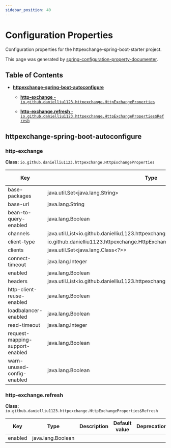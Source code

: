 ```yaml
---
sidebar_position: 40
---
```


# Configuration Properties

Configuration properties for the httpexchange-spring-boot-starter project.

This page was generated by [spring-configuration-property-documenter](https://github.com/rodnansol/spring-configuration-property-documenter/blob/master/docs/modules/ROOT/pages/gradle-plugin.adoc).

## Table of Contents
* [**httpexchange-spring-boot-autoconfigure**](#httpexchange-spring-boot-autoconfigure)
  * [**http-exchange** - `io.github.danielliu1123.httpexchange.HttpExchangeProperties`](#http-exchange)

  * [**http-exchange.refresh** - `io.github.danielliu1123.httpexchange.HttpExchangeProperties$Refresh`](#http-exchange.refresh)

## httpexchange-spring-boot-autoconfigure
### http-exchange
**Class:** `io.github.danielliu1123.httpexchange.HttpExchangeProperties`

|Key|Type|Description|Default value|Deprecation|
|---|----|-----------|-------------|-----------|
| base-packages| java.util.Set&lt;java.lang.String&gt;| | | | 
| base-url| java.lang.String| | | | 
| bean-to-query-enabled| java.lang.Boolean| | | | 
| channels| java.util.List&lt;io.github.danielliu1123.httpexchange.HttpExchangeProperties$Channel&gt;| | | | 
| client-type| io.github.danielliu1123.httpexchange.HttpExchangeProperties$ClientType| | | | 
| clients| java.util.Set&lt;java.lang.Class&lt;?&gt;&gt;| | | | 
| connect-timeout| java.lang.Integer| | | | 
| enabled| java.lang.Boolean| | | | 
| headers| java.util.List&lt;io.github.danielliu1123.httpexchange.HttpExchangeProperties$Header&gt;| | | | 
| http-client-reuse-enabled| java.lang.Boolean| | | | 
| loadbalancer-enabled| java.lang.Boolean| | | | 
| read-timeout| java.lang.Integer| | | | 
| request-mapping-support-enabled| java.lang.Boolean| | | | 
| warn-unused-config-enabled| java.lang.Boolean| | | | 
### http-exchange.refresh
**Class:** `io.github.danielliu1123.httpexchange.HttpExchangeProperties$Refresh`

|Key|Type|Description|Default value|Deprecation|
|---|----|-----------|-------------|-----------|
| enabled| java.lang.Boolean| | | | 

